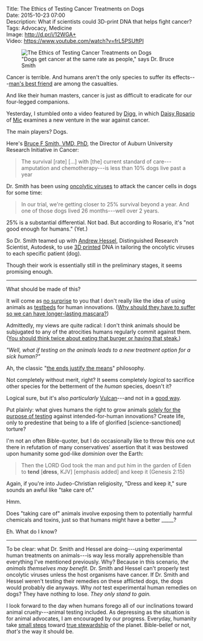 Title: The Ethics of Testing Cancer Treatments on Dogs  
Date: 2015-10-23 07:00  
Description: What if scientists could 3D-print DNA that helps fight cancer?  
Tags: Advocacy, Medicine  
Image: http://d.pr/i/12WGA+  
Video: https://www.youtube.com/watch?v=frL5PSUftPI  

<figure>
	<img src="http://d.pr/i/12WGA+" alt="The Ethics of Testing Cancer Treatments on Dogs" title="The Ethics of Testing Cancer Treatments on Dogs">
	<figcaption>"Dogs get cancer at the same rate as people," says Dr. Bruce Smith</figcaption>
</figure>

Cancer is terrible. And humans aren't the only species to suffer its effects---[man's best friend][urbandictionary] are among the casualties.

And like their human masters, cancer is just as difficult to eradicate for our four-legged companions.

Yesterday, I stumbled onto a video featured by [Digg][digg], in which [Daisy Rosario][twitter] of [Mic][mic] examines a new venture in the war against cancer. 

The main players? Dogs. 

Here's [Bruce F Smith, VMD, PhD][avma], the Director of Auburn University Research Initiative in Cancer:

> The survival [rate] [...] with [the] current standard of care---amputation and chemotherapy---is less than 10% dogs live past a year

Dr. Smith has been using [oncolytic viruses][wikipedia] to attack the cancer cells in dogs for some time:

> In our trial, we're getting closer to 25% survival beyond a year. And one of those dogs lived 26 months---well over 2 years.

25% is a substantial differential. Not bad. But according to Rosario, it's "not good enough for humans." (Yet.)

So Dr. Smith teamed up with [Andrew Hessel][autodeskresearch], Distinguished Research Scientist, Autodesk, to use [3D printed][wikipedia 2] DNA in tailoring the oncolytic viruses to each specific patient (dog).

Though their work is essentially still in the preliminary stages, it seems promising enough.

***

What should be made of this?

It will come as [no surprise][theoveranalyzed] to you that I don't really like the idea of using animals as [testbeds][theoveranalyzed 2] for human innovations. ([Why should they have to suffer so we can have longer-lasting mascara?][humanesociety]) 

Admittedly, my views are quite radical: I don't think animals should be subjugated to any of the atrocities humans regularly commit against them. ([You should think twice about eating that burger or having that steak.][farmsanctuary])

*"Well, what if testing on the animals leads to a new treatment option for a sick human?"*

Ah, the classic "[the ends justify the means][wikipedia 3]" philosophy. 

Not completely without merit, right? It seems completely *logical* to sacrifice other species for the betterment of the *human* species, doesn't it? 

Logical sure, but it's also *particularly* [Vulcan][wikipedia 4]---and not in a [good way][youtube].

Put plainly: what gives humans the right to grow animals [solely for the purpose of testing][wikipedia 5] against intended-for-human innovations? Create life, only to predestine  that being to a life of glorified [science-sanctioned] torture? 

I'm not an often Bible-quoter, but I do occasionally like to throw this one out there in refutation of many conservatives' assertion that it was bestowed upon humanity some god-like *dominion* over the Earth:

> Then the LORD God took the man and put him in the garden of Eden to **tend** [**dress**, KJV] [emphasis added] and keep it (Genesis 2:15)

Again, if you're into Judeo-Christian religiosity, "Dress and keep it," sure sounds an awful like "take care of." 

Hmm. 

Does "taking care of" animals involve exposing them to potentially harmful chemicals and toxins, just so that humans might have a better _____?

Eh. What do I know?

***

To be clear: what Dr. Smith and Hessel are doing---using experimental human treatments on animals---is way less morally apprehensible than everything I've mentioned previously. Why? Because in this scenario, *the animals themselves may benefit*. Dr. Smith and Hessel can't properly test oncolytic viruses unless the host organisms have cancer. If Dr. Smith and Hessel weren't testing their remedies on these afflicted dogs, the dogs would probably die anyways. Why *not* test experimental human remedies on dogs? They have nothing to lose. *They only stand to gain.*

I look forward to the day when humans forego all of our inclinations toward animal cruelty---animal testing included. As depressing as the situation is for animal advocates, I am encouraged by our progress. Everyday, humanity take [small steps][humanesociety 2] toward [true stewardship][peta] of the planet. Bible-belief or not, *that's* the way it should be.

[autodeskresearch]: http://autodeskresearch.com/people/andrewhessel "Andrew Hessel's profile"
[avma]: https://www.avma.org/KB/Resources/Reference/BiomedicalResearch/highlight/Pages/Smith.aspx "Dr. Smith's profile"
[digg]: http://digg.com/video/dogs-cancer-cure "Digg piece on testing cancer treatments on dogs"
[farmsanctuary]: http://www.farmsanctuary.org/learn/factory-farming/ "Farm Sanctuary: Factory Farming"
[humanesociety]: http://www.humanesociety.org/issues/cosmetic_testing/qa/questions_answers.html "Human Society of the United States: Cosmetic Testing on Animals"
[humanesociety 2]: http://www.humanesociety.org/about/departments/animals_research.html?credit=web_id93480558 "Human Society of the United States: Animals Research"
[mic]: http://mic.com "Mic"
[peta]: http://www.peta.org/action/stop-animals-being-killed-by-military/ "PETA petition to keep animals from being killed needlessly"
[theoveranalyzed]: /tags/Animals "Posts tagged 'Animals'"
[theoveranalyzed 2]: /2015/3/3/testing-allergy-remedies-on-animals-still "'Testing Allergy Remedies on Animals Still'"
[twitter]: http://twitter.com/itsdmr "Daisy Rosario's Twitter account"
[urbandictionary]: http://www.urbandictionary.com/define.php?term=Man%27s+Best+Friend&defid=4026604 "Urban Dictionary: 'Man's Best Friend'"
[wikipedia]: https://en.wikipedia.org/wiki/Oncolytic_virus "Wikipedia: Oncolytic Virus"
[wikipedia 2]: https://en.wikipedia.org/wiki/3D_printing "Wikipedia: 3D Printing"
[wikipedia 3]: https://en.wikipedia.org/wiki/Consequentialism "Wikipedia: Consequentialism"
[wikipedia 4]: https://en.wikipedia.org/wiki/Vulcan_(Star_Trek#Emotion) "Wikipedia: Vulcan Emotions"
[wikipedia 5]: https://en.wikipedia.org/wiki/Laboratory_mouse "Wikipedia: Laboratory mice"
[youtube]: https://www.youtube.com/watch?v=fHAOWLhrxhQ  "YouTube: Spock's Death - Star Trek II: The Wrath Of Khan"